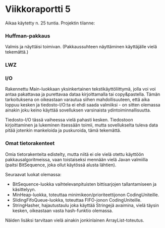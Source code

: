 # Viikkoraportti 5

Aikaa käytetty n. 25 tuntia. Projektin tilanne:

### Huffman-pakkaus

Valmis ja näyttäisi toimivan. (Pakkaussuhteen näyttäminen käyttäjälle vielä tekemättä.)

### LWZ

### I/O

Rakennettu Main-luokkaan yksinkertainen tekstikäyttöliittymä, jolla voi voi antaa pakattavaa ja purettavaa dataa kirjoittamalla tai copy&pastella. Tämän tarkoituksena on oikeastaan varautua siihen mahdollisuuteen, että aika loppuu kesken ja tiedosto-I/O:ta ei ehdi saada valmiiksi - on sitten olemassa ainakin joku keino käyttää sovelluksen varsinaista ydintoiminnallisuutta.

Tiedosto-I/O tässä vaiheessa vielä pahasti kesken. Tiedostoon kirjoittaminen ja lukeminen itsessään toimii, mutta sovellukselta tuleva data pitää jotenkin mankeloida ja puskuroida, tämä tekemättä.

### Omat tietorakenteet

Omia tietorakenteita edistelty, mutta niitä ei ole vielä otettu käyttöön pakkausalgoritmeissa, vaan toistaiseksi mennään vielä Javan valmiilla (paitsi BitSequence, joka ollut käytössä alusta lähtien).

Seuraavat luokat olemassa:
* BitSequence-luokka vaihtelevanpituisten bittisarjojen tallantamiseen ja käsittelyyn.
* MinHeap-luokka, toteuttaa minimikeon/prioriteettijonon CodingUniteille.
* SlidingFifoQueue-luokka, toteuttaa FIFO-jonon CodingUniteille.
* StringHasher, hajautustaulu joka käyttää Stringejä avaimina, vielä täysin kesken, oikeastaan vasta hash-funktio olemassa.

Näiden lisäksi tarvitaan vielä ainakin jonkinlainen ArrayList-toteutus.
